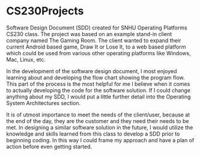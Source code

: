 # CS230Projects
Software Design Document (SDD) created for SNHU Operating Platforms CS230 class. The project was based on an example stand-in client company named The Gaming Room. The client wanted to expand their current Android based game, Draw It or Lose It, to a web based platform which could be used from various other operating platforms like Windows, Mac, Linux, etc.

In the development of the software design document, I most enjoyed learning about and developing the flow chart showing the program flow. This part of the process is the most helpful for me I believe when it comes to actually developing the code for the software solution. If I could change anything about my SDD, I would put a little further detail into the Operating System Architectures section. 

It is of utmost importance to meet the needs of the client/user, because at the end of the day, they are the customer and they need their needs to be met. In designing a similar software solution in the future, I would utilize the knowledge and skills learned from this class to develop a SDD prior to beginning coding. In this way I could frame my approach and have a plan of action before even getting started.


